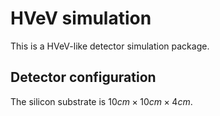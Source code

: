 # HVeV simulation

This is a HVeV-like detector simulation package.

## Detector configuration
The silicon substrate is $10 cm\times10 cm \times4 cm$.


